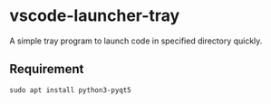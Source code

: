 # vscode-launcher-tray

A simple tray program to launch code in specified directory quickly.

## Requirement

```
sudo apt install python3-pyqt5
```
